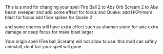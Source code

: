 
This is a mod for changing your spell
Fire Ball 2 to Abs Orb
Scream 2 to Abs beam sweeper
and add some effect for focus and Quake:
add HKPrime's blast for focus
add floor spikes for Quake 2

and some charms will have extra effect
such as shaman stone for take extra damage
or deep focus for make blast larger

Your origin spell (Fire ball,Scream) will not allow to use.
this mod can safely uninstall, dont fair your spell will gone.
